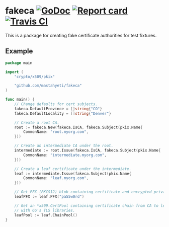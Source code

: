 # fakeca [![GoDoc](https://godoc.org/github.com/mastahyeti/fakeca?status.svg)](http://godoc.org/github.com/mastahyeti/fakeca) [![Report card](https://goreportcard.com/badge/github.com/mastahyeti/fakeca)](https://goreportcard.com/report/github.com/mastahyeti/fakeca) [![Travis CI](https://travis-ci.org/mastahyeti/fakeca.svg?branch=master)](https://travis-ci.org/mastahyeti/fakeca)

This is a package for creating fake certificate authorities for test fixtures.

## Example

```go
package main

import (
	"crypto/x509/pkix"

	"github.com/mastahyeti/fakeca"
)

func main() {
	// Change defaults for cert subjects.
	fakeca.DefaultProvince = []string{"CO"}
	fakeca.DefaultLocality = []string{"Denver"}

	// Create a root CA.
	root := fakeca.New(fakeca.IsCA, fakeca.Subject(pkix.Name{
		CommonName: "root.myorg.com",
	}))

	// Create an intermediate CA under the root.
	intermediate := root.Issue(fakeca.IsCA, fakeca.Subject(pkix.Name{
		CommonName: "intermediate.myorg.com",
	}))

	// Create a leaf certificate under the intermediate.
	leaf := intermediate.Issue(fakeca.Subject(pkix.Name{
		CommonName: "leaf.myorg.com",
	}))

	// Get PFX (PKCS12) blob containing certificate and encrypted private key.
	leafPFX := leaf.PFX("pa55w0rd")

	// Get an *x509.CertPool containing certificate chain from CA to leaf for use
	// with Go's TLS libraries.
	leafPool := leaf.ChainPool()
}

```
